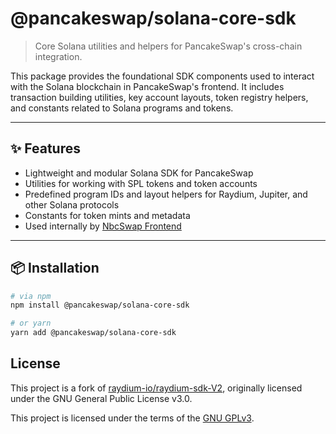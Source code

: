# @pancakeswap/solana-core-sdk

> Core Solana utilities and helpers for PancakeSwap's cross-chain integration.

This package provides the foundational SDK components used to interact with the Solana blockchain in PancakeSwap's frontend. It includes transaction building utilities, key account layouts, token registry helpers, and constants related to Solana programs and tokens.

---

## ✨ Features

- Lightweight and modular Solana SDK for PancakeSwap
- Utilities for working with SPL tokens and token accounts
- Predefined program IDs and layout helpers for Raydium, Jupiter, and other Solana protocols
- Constants for token mints and metadata
- Used internally by [NbcSwap Frontend](https://github.com/pancakeswap/pancake-frontend)

---

## 📦 Installation

```bash
# via npm
npm install @pancakeswap/solana-core-sdk

# or yarn
yarn add @pancakeswap/solana-core-sdk
```

## License

This project is a fork of [raydium-io/raydium-sdk-V2](https://github.com/raydium-io/raydium-sdk-V2), originally licensed under the GNU General Public License v3.0.

This project is licensed under the terms of the [GNU GPLv3](./LICENSE).
